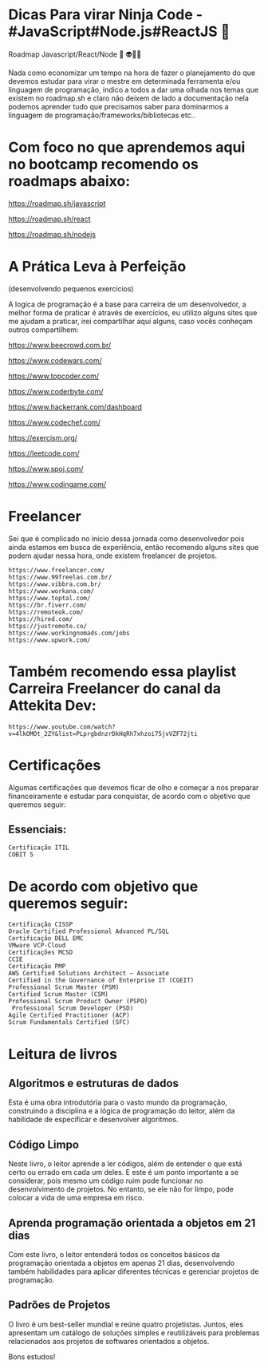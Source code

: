 # Dicas Para virar Ninja Code - #JavaScript#Node.js#ReactJS 🥷

Roadmap Javascript/React/Node 🤖 👽👾😎

Nada como economizar um tempo na hora de fazer o planejamento do que devemos estudar para virar o mestre em determinada ferramenta e/ou linguagem de programação, indico a todos a dar uma olhada nos temas que existem no roadmap.sh e claro não deixem de lado a documentação nela podemos aprender tudo que precisamos saber para dominarmos a linguagem de programação/frameworks/bibliotecas etc..


# Com foco no que aprendemos aqui no bootcamp recomendo os roadmaps abaixo:

https://roadmap.sh/javascript

https://roadmap.sh/react

https://roadmap.sh/nodejs


# A Prática Leva à Perfeição
(desenvolvendo pequenos exercícios)

A logica de programação é a base para carreira de um desenvolvedor, a melhor forma de praticar é através de exercícios, eu utilizo alguns sites que me ajudam a praticar, irei compartilhar aqui alguns, caso vocês conheçam outros compartilhem:


https://www.beecrowd.com.br/

https://www.codewars.com/

https://www.topcoder.com/

https://www.coderbyte.com/

https://www.hackerrank.com/dashboard

https://www.codechef.com/

https://exercism.org/

https://leetcode.com/

https://www.spoj.com/

https://www.codingame.com/


# Freelancer

Sei que é complicado no inicio dessa jornada como desenvolvedor pois ainda estamos em busca de experiência, então recomendo alguns sites que podem ajudar nessa hora, onde existem freelancer de projetos.


    https://www.freelancer.com/
    https://www.99freelas.com.br/
    https://www.vibbra.com.br/
    https://www.workana.com/
    https://www.toptal.com/
    https://br.fiverr.com/
    https://remoteok.com/
    https://hired.com/
    https://justremote.co/
    https://www.workingnomads.com/jobs
    https://www.upwork.com/


# Também recomendo essa playlist Carreira Freelancer do canal da Attekita Dev:

    https://www.youtube.com/watch?v=4lkOMOt_2ZY&list=PLprgbdnzrDkHqRh7xhzoi75jvVZF72jti


# Certificações

Algumas certificações que devemos ficar de olho e começar a nos preparar financeiramente e estudar para conquistar, de acordo com o objetivo que queremos seguir:

## Essenciais:

    Certificação ITIL
    COBIT 5


# De acordo com objetivo que queremos seguir:

    Certificação CISSP
    Oracle Certified Professional Advanced PL/SQL
    Certificação DELL EMC
    VMware VCP-Cloud
    Certificações MCSD
    CCIE
    Certificação PMP
    AWS Certified Solutions Architect – Associate
    Certified in the Governance of Enterprise IT (CGEIT)
    Professional Scrum Master (PSM)
    Certified Scrum Master (CSM)
    Professional Scrum Product Owner (PSPO)
     Professional Scrum Developer (PSD)
    Agile Certified Practitioner (ACP)
    Scrum Fundamentals Certified (SFC)


# Leitura de livros

## Algoritmos e estruturas de dados

Esta é uma obra introdutória para o vasto mundo da programação, construindo a disciplina e a lógica de programação do leitor, além da habilidade de especificar e desenvolver algoritmos.


## Código Limpo

Neste livro, o leitor aprende a ler códigos, além de entender o que está certo ou errado em cada um deles. E este é um ponto importante a se considerar, pois mesmo um código ruim pode funcionar no desenvolvimento de projetos. No entanto, se ele não for limpo, pode colocar a vida de uma empresa em risco.


## Aprenda programação orientada a objetos em 21 dias

Com este livro, o leitor entenderá todos os conceitos básicos da programação orientada a objetos em apenas 21 dias, desenvolvendo também habilidades para aplicar diferentes técnicas e gerenciar projetos de programação.


## Padrões de Projetos

O livro é um best-seller mundial e reúne quatro projetistas. Juntos, eles apresentam um catálogo de soluções simples e reutilizáveis para problemas relacionados aos projetos de softwares orientados a objetos.



Bons estudos! 
